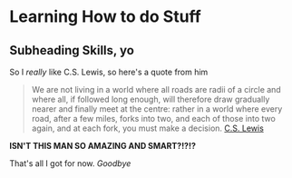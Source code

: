 # Learning How to do Stuff
## Subheading Skills, yo 
So I *really* like C.S. Lewis, so here's a quote from him

>We are not living in a world where all roads are radii of a circle and where all, if followed long enough, will therefore draw gradually nearer and finally meet at the centre: rather in a world where every road, after a few miles, forks into two, and each of those into two again, and at each fork, you must make a decision.
[C.S. Lewis](https://www.brainyquote.com/quotes/c_s_lewis_737716)

**ISN'T THIS MAN SO AMAZING AND SMART?!?!?**

That's all I got for now. *Goodbye*
